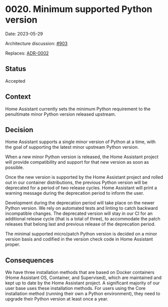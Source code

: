 # 0020. Minimum supported Python version

Date: 2023-05-29

Architecture discussion: [#903](https://github.com/home-assistant/architecture/discussions/903)

Replaces: [ADR-0002](./0002-minimum-supported-python-version.md)

## Status

Accepted

## Context

Home Assistant currently sets the minimum Python requirement to the penultimate minor Python version released upstream.

## Decision

Home Assistant supports a single minor version of Python at a time, with the goal of supporting the latest minor upstream Python version.

When a new minor Python version is released, the Home Assistant project will provide compatibility and support for that new version as soon as possible.

Once the new version is supported by the Home Assistant project and rolled out in our container distributions, the previous Python version will be deprecated for a period of two release cycles. Home Assistant will print a warning message during the deprecation period to inform the user.

Development during the deprecation period will take place on the newer Python version. We rely on automated tests and linting to catch backward incompatible changes. The deprecated version will stay in our CI for an additional release cycle (that is a total of three),
to accommodate the patch releases that belong last and previous release of the deprecation period.

The minimal supported micro/patch Python version is decided on a minor version basis and codified in the version check code in Home Assistant proper.

## Consequences

We have three installation methods that are based on Docker containers (Home Assistant OS, Container, and Supervised), which are maintained and kept up to date by the Home Assistant project. A significant majority of our user base uses these installation methods. For users using the Core installation method (running their own a Python environment), they need to upgrade their Python version at least once a year.
